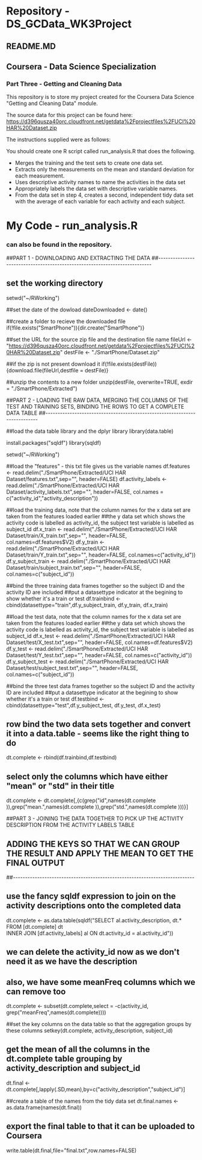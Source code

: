 # Repository - DS_GCData_WK3Project
## README.MD

## Coursera - Data Science Specialization
###  Part Three - Getting and Cleaning Data

This repository is to store my project created for the Coursera Data Science "Getting and Cleaning Data" module.

The source data for this project can be found here:
https://d396qusza40orc.cloudfront.net/getdata%2Fprojectfiles%2FUCI%20HAR%20Dataset.zip 

The instructions supplied were as follows:

You should create one R script called run_analysis.R that does the following. 
* Merges the training and the test sets to create one data set.
* Extracts only the measurements on the mean and standard deviation for each measurement. 
* Uses descriptive activity names to name the activities in the data set
* Appropriately labels the data set with descriptive variable names. 
* From the data set in step 4, creates a second, independent tidy data set with the average of each variable for each activity and each subject.

# My Code - run_analysis.R
### can also be found in the repository.

##PART 1 - DOWNLOADING AND EXTRACTING THE DATA
##---------------------------------------------------------------------------

## set the working directory
setwd("~/RWorking")

##set the date of the dowload
dateDownloaded <- date()

##create a folder to recieve the downloaded file
if(!file.exists("SmartPhone")){dir.create("SmartPhone")}

##set the URL for the source zip file and the destination file name
fileUrl <- "https://d396qusza40orc.cloudfront.net/getdata%2Fprojectfiles%2FUCI%20HAR%20Dataset.zip"
destFile <- "./SmartPhone/Dataset.zip"

##if the zip is not present download it
if(!file.exists(destFile)){download.file(fileUrl,destfile = destFile)}

##unzip the contents to a new folder
unzip(destFile, overwrite=TRUE, exdir = "./SmartPhone/Extracted")

##PART 2 - LOADING THE RAW DATA, MERGING THE COLUMNS OF THE TEST AND TRAINING SETS, BINDING THE ROWS TO GET A COMPLETE DATA TABLE
##---------------------------------------------------------------------------

##load the data table library and the dplyr library
library(data.table)

install.packages("sqldf")
library(sqldf)

setwd("~/RWorking")

##load the "features" - this txt file gives us the variable names
df.features <- read.delim("./SmartPhone/Extracted/UCI HAR Dataset/features.txt",sep="", header=FALSE)
df.activity_labels <- read.delim("./SmartPhone/Extracted/UCI HAR Dataset/activity_labels.txt",sep="", header=FALSE, col.names = c("activity_id","activity_description"))

##load the training data, note that the column names for the x data set are taken from the features loaded earlier
##the y data set which shows the activity code is labelled as activity_id, the subject test variable is labelled as subject_id
df.x_train <- read.delim("./SmartPhone/Extracted/UCI HAR Dataset/train/X_train.txt",sep="", header=FALSE, col.names=df.features$V2)
df.y_train <- read.delim("./SmartPhone/Extracted/UCI HAR Dataset/train/Y_train.txt",sep="", header=FALSE, col.names=c("activity_id"))
df.y_subject_train <- read.delim("./SmartPhone/Extracted/UCI HAR Dataset/train/subject_train.txt",sep="", header=FALSE, col.names=c("subject_id"))

##bind the three training data frames together so the subject ID and the activity ID are included
##put a datasettype indicator at the begining to show whether it's a train or test
df.trainbind <- cbind(datasettype="train",df.y_subject_train, df.y_train, df.x_train)

##load the test data, note that the column names for the x data set are taken from the features loaded earlier
##the y data set which shows the activity code is labelled as activity_id, the subject test variable is labelled as subject_id
df.x_test <- read.delim("./SmartPhone/Extracted/UCI HAR Dataset/test/X_test.txt",sep="", header=FALSE, col.names=df.features$V2)
df.y_test <- read.delim("./SmartPhone/Extracted/UCI HAR Dataset/test/Y_test.txt",sep="", header=FALSE, col.names=c("activity_id"))
df.y_subject_test <- read.delim("./SmartPhone/Extracted/UCI HAR Dataset/test/subject_test.txt",sep="", header=FALSE, col.names=c("subject_id"))

##bind the three test data frames together so the subject ID and the activity ID are included
##put a datasettype indicator at the begining to show whether it's a train or test
df.testbind <- cbind(datasettype="test",df.y_subject_test, df.y_test, df.x_test)

## row bind the two data sets together and convert it into a data.table - seems like the right thing to do
dt.complete <- rbind(df.trainbind,df.testbind)

## select only the columns which have either "mean" or "std" in their title
dt.complete <- dt.complete[,{c(grep("id",names(dt.complete )),grep("mean.",names(dt.complete )),grep("std.",names(dt.complete )))}]

##PART 3 - JOINING THE DATA TOGETHER TO PICK UP THE ACTIVITY DESCRIPTION FROM THE ACTIVITY LABELS TABLE
## ADDING THE KEYS SO THAT WE CAN GROUP THE RESULT AND APPLY THE MEAN TO GET THE FINAL OUTPUT
##---------------------------------------------------------------------------
## use the fancy sqldf expression to join on the activity descriptions onto the completed data
dt.complete <- as.data.table(sqldf("SELECT al.activity_description, dt.* 
        FROM [dt.complete] dt  
            INNER JOIN [df.activity_labels] al
            ON dt.activity_id = al.activity_id"))

## we can delete the activity_id now as we don't need it as we have the description
## also, we have some meanFreq columns which we can remove too
dt.complete <- subset(dt.complete,select = -c(activity_id, grep("meanFreq",names(dt.complete))))

##set the key columns on the data table so that the aggregation groups by these columns
setkey(dt.complete, activity_description, subject_id)

## get the mean of all the columns in the dt.complete table grouping by activity_description and subject_id
dt.final <- dt.complete[,lapply(.SD,mean),by=c("activity_description","subject_id")]

##create a table of the names from the tidy data set
dt.final.names <- as.data.frame(names(dt.final))

## export the final table to that it can be uploaded to Coursera
write.table(dt.final,file="final.txt",row.names=FALSE)



